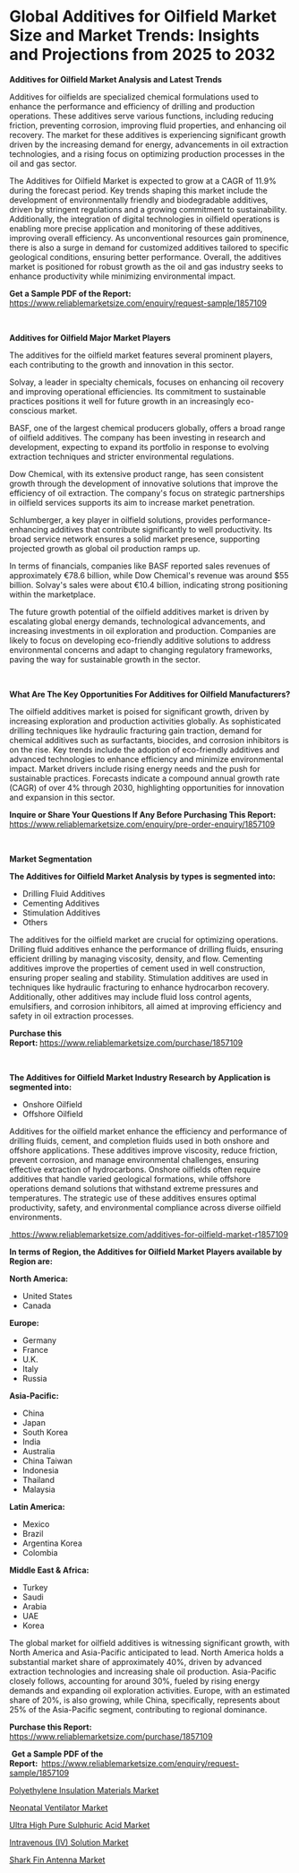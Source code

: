 <p><h1>Global Additives for Oilfield Market Size and Market Trends: Insights and Projections from 2025 to 2032</h1></p><p><strong>Additives for Oilfield Market Analysis and Latest Trends</strong></p>
<p><p>Additives for oilfields are specialized chemical formulations used to enhance the performance and efficiency of drilling and production operations. These additives serve various functions, including reducing friction, preventing corrosion, improving fluid properties, and enhancing oil recovery. The market for these additives is experiencing significant growth driven by the increasing demand for energy, advancements in oil extraction technologies, and a rising focus on optimizing production processes in the oil and gas sector.</p><p>The Additives for Oilfield Market is expected to grow at a CAGR of 11.9% during the forecast period. Key trends shaping this market include the development of environmentally friendly and biodegradable additives, driven by stringent regulations and a growing commitment to sustainability. Additionally, the integration of digital technologies in oilfield operations is enabling more precise application and monitoring of these additives, improving overall efficiency. As unconventional resources gain prominence, there is also a surge in demand for customized additives tailored to specific geological conditions, ensuring better performance. Overall, the additives market is positioned for robust growth as the oil and gas industry seeks to enhance productivity while minimizing environmental impact.</p></p>
<p><strong>Get a Sample PDF of the Report:&nbsp;</strong> <a href="https://www.reliablemarketsize.com/enquiry/request-sample/1857109?utm_campaign=1766&utm_medium=2&utm_source=Github&utm_content=ia&utm_term=08012025&utm_id=additives-for-oilfield">https://www.reliablemarketsize.com/enquiry/request-sample/1857109</a></p>
<p>&nbsp;</p>
<p><strong>Additives for Oilfield Major Market Players</strong></p>
<p><p>The additives for the oilfield market features several prominent players, each contributing to the growth and innovation in this sector. </p><p>Solvay, a leader in specialty chemicals, focuses on enhancing oil recovery and improving operational efficiencies. Its commitment to sustainable practices positions it well for future growth in an increasingly eco-conscious market.</p><p>BASF, one of the largest chemical producers globally, offers a broad range of oilfield additives. The company has been investing in research and development, expecting to expand its portfolio in response to evolving extraction techniques and stricter environmental regulations.</p><p>Dow Chemical, with its extensive product range, has seen consistent growth through the development of innovative solutions that improve the efficiency of oil extraction. The company's focus on strategic partnerships in oilfield services supports its aim to increase market penetration.</p><p>Schlumberger, a key player in oilfield solutions, provides performance-enhancing additives that contribute significantly to well productivity. Its broad service network ensures a solid market presence, supporting projected growth as global oil production ramps up.</p><p>In terms of financials, companies like BASF reported sales revenues of approximately €78.6 billion, while Dow Chemical's revenue was around $55 billion. Solvay's sales were about €10.4 billion, indicating strong positioning within the marketplace.</p><p>The future growth potential of the oilfield additives market is driven by escalating global energy demands, technological advancements, and increasing investments in oil exploration and production. Companies are likely to focus on developing eco-friendly additive solutions to address environmental concerns and adapt to changing regulatory frameworks, paving the way for sustainable growth in the sector.</p></p>
<p>&nbsp;</p>
<p><strong>What Are The Key Opportunities For Additives for Oilfield Manufacturers?</strong></p>
<p><p>The oilfield additives market is poised for significant growth, driven by increasing exploration and production activities globally. As sophisticated drilling techniques like hydraulic fracturing gain traction, demand for chemical additives such as surfactants, biocides, and corrosion inhibitors is on the rise. Key trends include the adoption of eco-friendly additives and advanced technologies to enhance efficiency and minimize environmental impact. Market drivers include rising energy needs and the push for sustainable practices. Forecasts indicate a compound annual growth rate (CAGR) of over 4% through 2030, highlighting opportunities for innovation and expansion in this sector.</p></p>
<p><strong>Inquire or Share Your Questions If Any Before Purchasing This Report:</strong> <a href="https://www.reliablemarketsize.com/enquiry/pre-order-enquiry/1857109?utm_campaign=1766&utm_medium=2&utm_source=Github&utm_content=ia&utm_term=08012025&utm_id=additives-for-oilfield">https://www.reliablemarketsize.com/enquiry/pre-order-enquiry/1857109</a></p>
<p>&nbsp;</p>
<p><strong>Market Segmentation</strong></p>
<p><strong>The Additives for Oilfield Market Analysis by types is segmented into:</strong></p>
<p><ul><li>Drilling Fluid Additives</li><li>Cementing Additives</li><li>Stimulation Additives</li><li>Others</li></ul></p>
<p><p>The additives for the oilfield market are crucial for optimizing operations. Drilling fluid additives enhance the performance of drilling fluids, ensuring efficient drilling by managing viscosity, density, and flow. Cementing additives improve the properties of cement used in well construction, ensuring proper sealing and stability. Stimulation additives are used in techniques like hydraulic fracturing to enhance hydrocarbon recovery. Additionally, other additives may include fluid loss control agents, emulsifiers, and corrosion inhibitors, all aimed at improving efficiency and safety in oil extraction processes.</p></p>
<p><strong>Purchase this Report:&nbsp;</strong><a href="https://www.reliablemarketsize.com/purchase/1857109?utm_campaign=1766&utm_medium=2&utm_source=Github&utm_content=ia&utm_term=08012025&utm_id=additives-for-oilfield">https://www.reliablemarketsize.com/purchase/1857109</a></p>
<p>&nbsp;</p>
<p><strong>The Additives for Oilfield Market Industry Research by Application is segmented into:</strong></p>
<p><ul><li>Onshore Oilfield</li><li>Offshore Oilfield</li></ul></p>
<p><p>Additives for the oilfield market enhance the efficiency and performance of drilling fluids, cement, and completion fluids used in both onshore and offshore applications. These additives improve viscosity, reduce friction, prevent corrosion, and manage environmental challenges, ensuring effective extraction of hydrocarbons. Onshore oilfields often require additives that handle varied geological formations, while offshore operations demand solutions that withstand extreme pressures and temperatures. The strategic use of these additives ensures optimal productivity, safety, and environmental compliance across diverse oilfield environments.</p></p>
<p><a href="https://www.reliablemarketsize.com/additives-for-oilfield-market-r1857109?utm_campaign=1766&utm_medium=2&utm_source=Github&utm_content=ia&utm_term=08012025&utm_id=additives-for-oilfield">&nbsp;https://www.reliablemarketsize.com/additives-for-oilfield-market-r1857109</a></p>
<p><strong>In terms of Region, the Additives for Oilfield Market Players available by Region are:</strong></p>
<p>
    <p> <strong> North America: </strong>
        <ul>
            <li>United States</li>
            <li>Canada</li>
        </ul>
        </p> 
    <p> <strong> Europe: </strong>
        <ul>
            <li>Germany</li>
            <li>France</li>
            <li>U.K.</li>
            <li>Italy</li>
            <li>Russia</li>
        </ul>
        </p> 
    <p> <strong> Asia-Pacific: </strong>
        <ul>
            <li>China</li>
            <li>Japan</li>
            <li>South Korea</li>
            <li>India</li>
            <li>Australia</li>
            <li>China Taiwan</li>
            <li>Indonesia</li>
            <li>Thailand</li>
            <li>Malaysia</li>
        </ul>
        </p> 
    <p> <strong> Latin America: </strong>
        <ul>
            <li>Mexico</li>
            <li>Brazil</li>
            <li>Argentina Korea</li>
            <li>Colombia</li>
        </ul>
        </p> 
    <p> <strong> Middle East & Africa: </strong>
        <ul>
            <li>Turkey</li>
            <li>Saudi</li>
            <li>Arabia</li>
            <li>UAE</li>
            <li>Korea</li>
        </ul>
    </p>
    </p>
<p><p>The global market for oilfield additives is witnessing significant growth, with North America and Asia-Pacific anticipated to lead. North America holds a substantial market share of approximately 40%, driven by advanced extraction technologies and increasing shale oil production. Asia-Pacific closely follows, accounting for around 30%, fueled by rising energy demands and expanding oil exploration activities. Europe, with an estimated share of 20%, is also growing, while China, specifically, represents about 25% of the Asia-Pacific segment, contributing to regional dominance.</p></p>
<p><strong>Purchase this Report: </strong><a href="https://www.reliablemarketsize.com/purchase/1857109?utm_campaign=1766&utm_medium=2&utm_source=Github&utm_content=ia&utm_term=08012025&utm_id=additives-for-oilfield">https://www.reliablemarketsize.com/purchase/1857109</a></p>
<p>&nbsp;<strong>Get a Sample PDF of the Report:&nbsp;&nbsp;</strong><a href="https://www.reliablemarketsize.com/enquiry/request-sample/1857109?utm_campaign=1766&utm_medium=2&utm_source=Github&utm_content=ia&utm_term=08012025&utm_id=additives-for-oilfield">https://www.reliablemarketsize.com/enquiry/request-sample/1857109</a></p>
<p><strong></strong></p>
<p><p><a href="https://www.linkedin.com/pulse/emerging-trends-polyethylene-insulation-materials-market-detailed-dkhlf?utm_campaign=1766&utm_medium=2&utm_source=Github&utm_content=ia&utm_term=08012025&utm_id=additives-for-oilfield">Polyethylene Insulation Materials Market</a></p><p><a href="https://www.linkedin.com/pulse/comprehensive-analysis-neonatal-ventilator-market-key-player-profiles-jdxjf?utm_campaign=1766&utm_medium=2&utm_source=Github&utm_content=ia&utm_term=08012025&utm_id=additives-for-oilfield">Neonatal Ventilator Market</a></p><p><a href="https://www.linkedin.com/pulse/ultra-high-pure-sulphuric-acid-market-size-set-accelerate-vozkc?utm_campaign=1766&utm_medium=2&utm_source=Github&utm_content=ia&utm_term=08012025&utm_id=additives-for-oilfield">Ultra High Pure Sulphuric Acid Market</a></p><p><a href="https://www.linkedin.com/pulse/sales-projections-analysis-intravenous-iv-solution-market-pv6hc?utm_campaign=1766&utm_medium=2&utm_source=Github&utm_content=ia&utm_term=08012025&utm_id=additives-for-oilfield">Intravenous (IV) Solution Market</a></p><p><a href="https://www.linkedin.com/pulse/forecasting-shark-fin-antenna-market-51-cagr-growth-projections-hxhoc?utm_campaign=1766&utm_medium=2&utm_source=Github&utm_content=ia&utm_term=08012025&utm_id=additives-for-oilfield">Shark Fin Antenna Market</a></p></p>